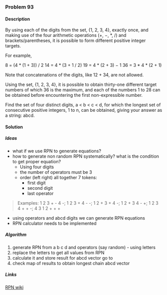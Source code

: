 
### Problem 93

#### Description
By using each of the digits from the set, {1, 2, 3, 4}, exactly once, and making use of the four arithmetic operations 
(+, −, *, /) and brackets/parentheses, it is possible to form different positive integer targets.

For example,

8 = (4 * (1 + 3)) / 2
14 = 4 * (3 + 1 / 2)
19 = 4 * (2 + 3) − 1
36 = 3 * 4 * (2 + 1)

Note that concatenations of the digits, like 12 + 34, are not allowed.

Using the set, {1, 2, 3, 4}, it is possible to obtain thirty-one different target numbers of which 36 is the maximum, 
and each of the numbers 1 to 28 can be obtained before encountering the first non-expressible number.

Find the set of four distinct digits, a < b < c < d, for which the longest set of consecutive positive integers, 1 to n, 
can be obtained, giving your answer as a string: abcd.

#### Solution

##### Ideas
* what if we use RPN to generate equations?
* how to generate non random RPN systematically? what is the condition to get proper equation?
    * Using four digits
    * the number of operators must be 3
    * order (left right) all together 7 tokens:
        * first digit
        * second digit
        * last operator
> Examples:
> 1 2 3 + - 4 -; 
> 1 2 3 + 4 - -; 
> 1 2 + 3 + 4 -; 
> 1 2 + 3 4 - +; 
> 1 2 3 4 + + -; 
> 4 3 1 2 + + +

* using operators and abcd digits we can generate RPN equations
* RPN calculator needs to be implemented

##### Algorithm
1. generate RPN from a b c d and operators (say random) - using letters
2. replace the letters to get all values from RPN
3. calculate it and store result for abcd vector go to 
4. check map of results to obtain longest chain abcd vector

##### Links
[RPN wiki](https://en.wikipedia.org/wiki/Reverse_Polish_notation)